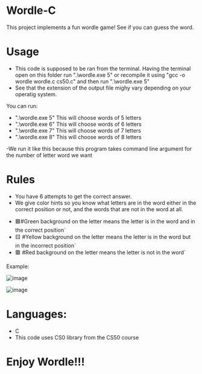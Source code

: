 # Wordle-C
This project implements a fun wordle game! See if you can guess the word.

# Usage
- This code is supposed to be ran from the terminal. Having the terminal open on this folder run ".\wordle.exe 5" or recompile it using "gcc -o  wordle wordle.c cs50.c" and then run ".\wordle.exe 5"
- See that the extension of the output file mighy vary depending on your operatig system.

You can run:
- ".\wordle.exe 5" This will choose words of 5 letters
- ".\wordle.exe 6" This will choose words of 6 letters
- ".\wordle.exe 7" This will choose words of 7 letters
- ".\wordle.exe 8" This will choose words of 8 letters

-We run it like this because this program takes command line argument for the number of letter word we want

# Rules
- You have 6 attempts to get the correct answer.
- We give color hints so you know what letters are in the word either in the correct position or not, and the words that are not in the word at all.

* 🟩#Green background on the letter means the letter is in the word and in the correct position`
* 🟨 #Yellow background on the letter means the letter is in the word but in the incorrect position`
* 🟥 #Red background on the letter means the letter is not in the word`

Example:

![image](https://github.com/lndmri/Wordle-C/assets/69853165/5ba4b899-3e79-4730-bf42-704731bc2bc4)

![image](https://github.com/lndmri/Wordle-C/assets/69853165/c698f744-e996-44a4-bf0e-d89800df047e)

# Languages:
- C
- This code uses CS0 library from the CS50 course 

# Enjoy Wordle!!!


